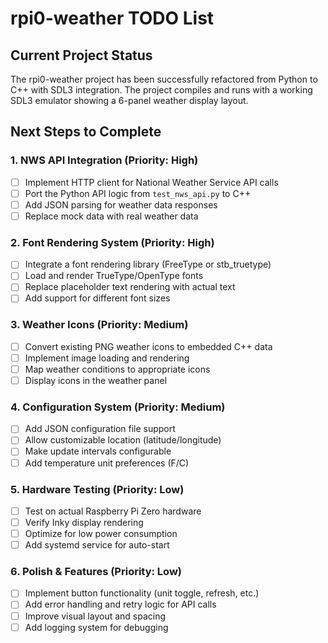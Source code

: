 # rpi0-weather TODO List

## Current Project Status

The rpi0-weather project has been successfully refactored from Python to C++ with SDL3 integration. The project compiles and runs with a working SDL3 emulator showing a 6-panel weather display layout.

## Next Steps to Complete

### 1. **NWS API Integration** (Priority: High)
- [ ] Implement HTTP client for National Weather Service API calls
- [ ] Port the Python API logic from `test_nws_api.py` to C++
- [ ] Add JSON parsing for weather data responses
- [ ] Replace mock data with real weather data

### 2. **Font Rendering System** (Priority: High)
- [ ] Integrate a font rendering library (FreeType or stb_truetype)
- [ ] Load and render TrueType/OpenType fonts
- [ ] Replace placeholder text rendering with actual text
- [ ] Add support for different font sizes

### 3. **Weather Icons** (Priority: Medium)
- [ ] Convert existing PNG weather icons to embedded C++ data
- [ ] Implement image loading and rendering
- [ ] Map weather conditions to appropriate icons
- [ ] Display icons in the weather panel

### 4. **Configuration System** (Priority: Medium)
- [ ] Add JSON configuration file support
- [ ] Allow customizable location (latitude/longitude)
- [ ] Make update intervals configurable
- [ ] Add temperature unit preferences (F/C)

### 5. **Hardware Testing** (Priority: Low)
- [ ] Test on actual Raspberry Pi Zero hardware
- [ ] Verify Inky display rendering
- [ ] Optimize for low power consumption
- [ ] Add systemd service for auto-start

### 6. **Polish & Features** (Priority: Low)
- [ ] Implement button functionality (unit toggle, refresh, etc.)
- [ ] Add error handling and retry logic for API calls
- [ ] Improve visual layout and spacing
- [ ] Add logging system for debugging